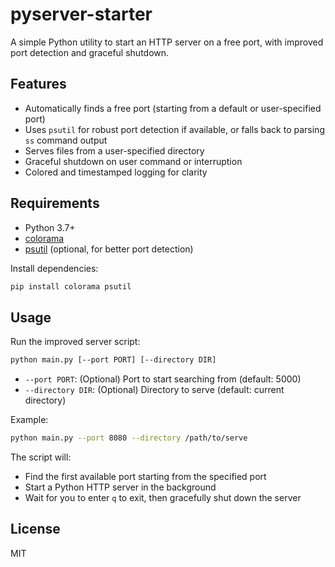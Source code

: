 # pyserver-starter

A simple Python utility to start an HTTP server on a free port, with improved port detection and graceful shutdown.

## Features
- Automatically finds a free port (starting from a default or user-specified port)
- Uses `psutil` for robust port detection if available, or falls back to parsing `ss` command output
- Serves files from a user-specified directory
- Graceful shutdown on user command or interruption
- Colored and timestamped logging for clarity

## Requirements
- Python 3.7+
- [colorama](https://pypi.org/project/colorama/)
- [psutil](https://pypi.org/project/psutil/) (optional, for better port detection)

Install dependencies:
```sh
pip install colorama psutil
```

## Usage

Run the improved server script:

```sh
python main.py [--port PORT] [--directory DIR]
```

- `--port PORT`: (Optional) Port to start searching from (default: 5000)
- `--directory DIR`: (Optional) Directory to serve (default: current directory)

Example:
```sh
python main.py --port 8080 --directory /path/to/serve
```

The script will:
- Find the first available port starting from the specified port
- Start a Python HTTP server in the background
- Wait for you to enter `q` to exit, then gracefully shut down the server

## License
MIT
